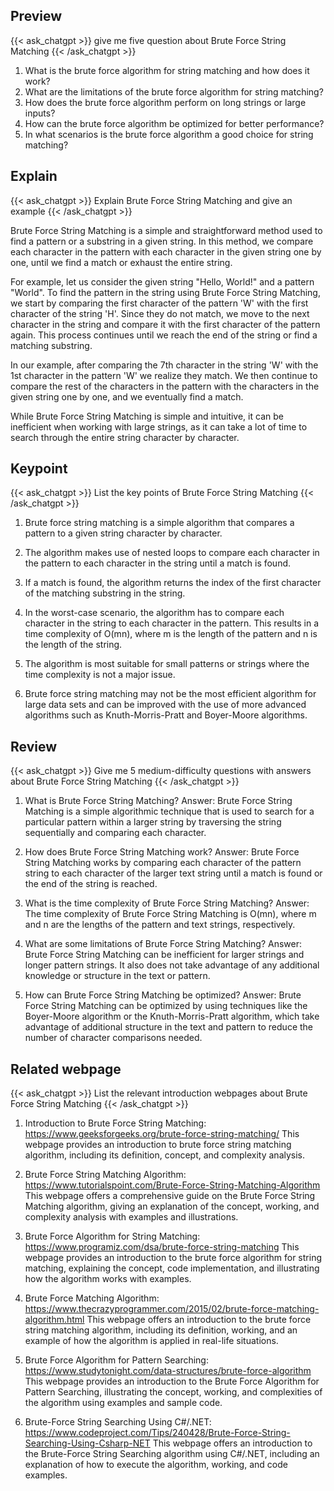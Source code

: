 ## Preview
{{< ask_chatgpt >}}
give me five question about Brute Force String Matching
{{< /ask_chatgpt >}}



1. What is the brute force algorithm for string matching and how does it work?
2. What are the limitations of the brute force algorithm for string matching?
3. How does the brute force algorithm perform on long strings or large inputs?
4. How can the brute force algorithm be optimized for better performance?
5. In what scenarios is the brute force algorithm a good choice for string matching?   

## Explain
{{< ask_chatgpt >}}
Explain Brute Force String Matching and give an example
{{< /ask_chatgpt >}}



Brute Force String Matching is a simple and straightforward method used to find a pattern or a substring in a given string. In this method, we compare each character in the pattern with each character in the given string one by one, until we find a match or exhaust the entire string. 

For example, let us consider the given string "Hello, World!" and a pattern "World". To find the pattern in the string using Brute Force String Matching, we start by comparing the first character of the pattern 'W' with the first character of the string 'H'. Since they do not match, we move to the next character in the string and compare it with the first character of the pattern again. This process continues until we reach the end of the string or find a matching substring.

In our example, after comparing the 7th character in the string 'W' with the 1st character in the pattern 'W' we realize they match. We then continue to compare the rest of the characters in the pattern with the characters in the given string one by one, and we eventually find a match.

While Brute Force String Matching is simple and intuitive, it can be inefficient when working with large strings, as it can take a lot of time to search through the entire string character by character.   

## Keypoint
{{< ask_chatgpt >}}
List the key points of Brute Force String Matching
{{< /ask_chatgpt >}}



1. Brute force string matching is a simple algorithm that compares a pattern to a given string character by character.

2. The algorithm makes use of nested loops to compare each character in the pattern to each character in the string until a match is found.

3. If a match is found, the algorithm returns the index of the first character of the matching substring in the string.

4. In the worst-case scenario, the algorithm has to compare each character in the string to each character in the pattern. This results in a time complexity of O(mn), where m is the length of the pattern and n is the length of the string.

5. The algorithm is most suitable for small patterns or strings where the time complexity is not a major issue.

6. Brute force string matching may not be the most efficient algorithm for large data sets and can be improved with the use of more advanced algorithms such as Knuth-Morris-Pratt and Boyer-Moore algorithms.   

## Review
{{< ask_chatgpt >}}
Give me 5 medium-difficulty questions with answers about Brute Force String Matching
{{< /ask_chatgpt >}}



1) What is Brute Force String Matching?
Answer: Brute Force String Matching is a simple algorithmic technique that is used to search for a particular pattern within a larger string by traversing the string sequentially and comparing each character.

2) How does Brute Force String Matching work?
Answer: Brute Force String Matching works by comparing each character of the pattern string to each character of the larger text string until a match is found or the end of the string is reached.

3) What is the time complexity of Brute Force String Matching?
Answer: The time complexity of Brute Force String Matching is O(mn), where m and n are the lengths of the pattern and text strings, respectively.

4) What are some limitations of Brute Force String Matching?
Answer: Brute Force String Matching can be inefficient for larger strings and longer pattern strings. It also does not take advantage of any additional knowledge or structure in the text or pattern.

5) How can Brute Force String Matching be optimized?
Answer: Brute Force String Matching can be optimized by using techniques like the Boyer-Moore algorithm or the Knuth-Morris-Pratt algorithm, which take advantage of additional structure in the text and pattern to reduce the number of character comparisons needed.   

## Related webpage
{{< ask_chatgpt >}}
List the relevant introduction webpages about Brute Force String Matching
{{< /ask_chatgpt >}}



1. Introduction to Brute Force String Matching: https://www.geeksforgeeks.org/brute-force-string-matching/
This webpage provides an introduction to brute force string matching algorithm, including its definition, concept, and complexity analysis.

2. Brute Force String Matching Algorithm: https://www.tutorialspoint.com/Brute-Force-String-Matching-Algorithm
This webpage offers a comprehensive guide on the Brute Force String Matching algorithm, giving an explanation of the concept, working, and complexity analysis with examples and illustrations.

3. Brute Force Algorithm for String Matching: https://www.programiz.com/dsa/brute-force-string-matching
This webpage provides an introduction to the brute force algorithm for string matching, explaining the concept, code implementation, and illustrating how the algorithm works with examples.

4. Brute Force Matching Algorithm: https://www.thecrazyprogrammer.com/2015/02/brute-force-matching-algorithm.html
This webpage offers an introduction to the brute force string matching algorithm, including its definition, working, and an example of how the algorithm is applied in real-life situations.

5. Brute Force Algorithm for Pattern Searching: https://www.studytonight.com/data-structures/brute-force-algorithm
This webpage provides an introduction to the Brute Force Algorithm for Pattern Searching, illustrating the concept, working, and complexities of the algorithm using examples and sample code.

6. Brute-Force String Searching Using C#/.NET: https://www.codeproject.com/Tips/240428/Brute-Force-String-Searching-Using-Csharp-NET
This webpage offers an introduction to the Brute-Force String Searching algorithm using C#/.NET, including an explanation of how to execute the algorithm, working, and code examples.   


